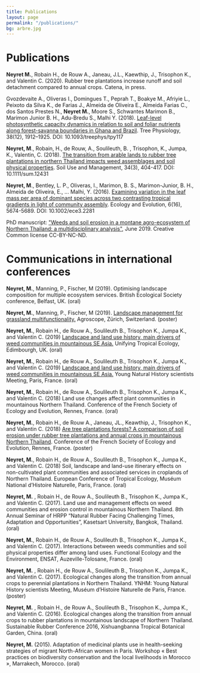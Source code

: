 ```yaml
---
title: Publications
layout: page
permalink: "/publications/"
bg: arbre.jpg
---
```


# **Publications**
**Neyret M.**,  Robain H., de Rouw A., Janeau, J.L., Kaewthip, J., Trisophon K., and Valentin C. (2020). Rubber tree plantations increase runoff and soil detachment compared to annual crops. Catena, in  press. 

Gvozdevaite A., Oliveras I., Domingues T., Peprah T., Boakye M., Afriyie L., Peixoto da Silva K., de Farias J., Almeida de Oliveira E., Almeida Farias C., dos Santos Prestes N.,
**Neyret M.**, Moore S., Schwantes Marimon B., Marimon Junior B. H., Adu-Bredu S., Malhi Y. (2018). <a href="https://academic.oup.com/treephys/advance-article/doi/10.1093/treephys/tpy117/5155328" target="_blank">Leaf-level photosynthetic capacity dynamics in relation to soil and foliar nutrients along forest-savanna boundaries in Ghana and Brazil</a>. Tree Physiology, 38(12), 1912–1925. DOI: 10.1093/treephys/tpy117

**Neyret, M**., Robain, H., de Rouw, A., Soulileuth, B. , Trisophon, K., Jumpa, K., Valentin, C. (2018). <a href="/assets/images/Neyret_et_al-2018-Soil_Use_and_Management.pdf" target="_blank">The transition from arable lands to rubber tree plantations in northern Thailand impacts weed assemblages and soil physical properties</a>. Soil Use and Management, 34(3), 404-417. DOI: 10.1111/sum.12431

**Neyret, M**., Bentley, L. P., Oliveras, I., Marimon, B. S., Marimon-Junior, B. H., Almeida de Oliveira, E., ... Malhi, Y. (2016). <a href="http://onlinelibrary.wiley.com/doi/10.1002/ece3.2281/epdf" target="_blank">Examining variation in the leaf mass per area of dominant species across two contrasting tropical gradients in light of community assembly</a>. Ecology and Evolution, 6(16), 5674-5689. DOI: 10.1002/ece3.2281

PhD manuscript: ["Weeds and soil erosion in a montane agro-ecosystem of Northern Thailand: a multidisciplinary analysis"](https://tel.archives-ouvertes.fr/tel-02303886), June 2019. Creative Common license CC-BY-NC-ND. 


# **Communications in international conferences**


**Neyret, M.**,  Manning, P., Fischer, M (2019).  Optimising landscape composition for multiple ecosystem services. British Ecological Society conference, Belfast, UK. (oral)


**Neyret, M.**,  Manning, P., Fischer, M (2019).  <a href="/assets/images/Symposium_Zurich_Poster_2019_Margot.pdf" target="_blank">Landscape management for grassland multifunctionality.</a> Agroscope, Zürich, Switzerland. (poster)


**Neyret, M.**, Robain H., de Rouw A., Soulileuth B., Trisophon K., Jumpa K., and Valentin C. (2019) <a href="/assets/images/Neyret_Agroecology_and_ecology_of_agroecosystems.pdf" target="_blank">Landscape and land use history, main
drivers of weed communities in
mountainous SE Asia.</a>
Unifying Tropical Ecology, Edimbourgh, UK. (oral)


**Neyret, M.**, Robain H., de Rouw A., Soulileuth B., Trisophon K., Jumpa K., and Valentin C. (2019) <a href="/assets/images/Neyret_Agroecology_and_ecology_of_agroecosystems.pdf" target="_blank">Landscape and land use history, main
drivers of weed communities in
mountainous SE Asia.</a>
Young Natural History scientists Meeting, Paris, France. (oral)

**Neyret, M.**, Robain H., de Rouw A., Soulileuth B., Trisophon K., Jumpa K., and Valentin C. (2018) Land use changes affect plant communities in mountainous Northern Thailand. 
Conference of the French Society of Ecology and Evolution, Rennes, France. (oral)

**Neyret, M.**, Robain H., de Rouw A., Janeau, JL., Keawthip, J., Trisophon K., and Valentin C. (2018)  <a href="/assets/images/Erosion_poster_SFE18" target="_blank">Are tree plantations forests? A comparison of soil erosion under rubber tree plantations and annual crops in mountainous Northern Thailand</a>. Conference of the French Society of Ecology and Evolution, Rennes, France.
(poster)

**Neyret, M.**, Robain H., de Rouw A., Soulileuth B., Trisophon K., Jumpa K., and Valentin C. (2018) Soil, landscape and land-use itinerary effects on non-cultivated plant communities and associated services in croplands of Northern Thailand. European Conference of Tropical Ecology, Muséum National d’Histoire Naturelle, Paris, France. (oral)

**Neyret, M.** , Robain H., de Rouw A., Soulileuth B., Trisophon K., Jumpa K., and Valentin C. (2017). Land use and management effects on weed communities and erosion control in mountainous Northern Thailand. 8th Annual Seminar of HRPP “Natural Rubber Facing Challenging Times, Adaptation and Opportunities”, Kasetsart University, Bangkok, Thailand. (oral)

**Neyret, M.**, Robain H., de Rouw A., Soulileuth B., Trisophon K., Jumpa K., and Valentin C. (2017). Interactions between weeds communities and soil physical properties differ among land uses. Functional Ecology and the Environment, ENSAT, Auzeville-Tolosane, France. (oral)

**Neyret, M.** , Robain H., de Rouw A., Soulileuth B., Trisophon K., Jumpa K., and Valentin C. (2017). Ecological changes along the transition from annual crops to perennial plantations in Northern Thailand. YNHM: Young Natural History scientists Meeting,
Muséum d’Histoire Naturelle de Paris, France. (poster)

**Neyret, M.** , Robain H., de Rouw A., Soulileuth B., Trisophon K., Jumpa K., and Valentin C. (2016). Ecological changes along the transition from annual crops to rubber plantations in mountainous landscape of Northern Thailand. Sustainable Rubber Conference 2016, Xishuangbanna Tropical Botanical Garden, China. (oral)

**Neyret, M.** (2015). Adaptation of medicinal plants use in health-seeking strategies of migrant North-African women in Paris. Workshop « Best practices on biodiversity conservation and the local livelihoods in Morocco », Marrakech, Morocco. (oral)